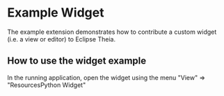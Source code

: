 # Example Widget

The example extension demonstrates how to contribute a custom widget (i.e. a view or editor) to Eclipse Theia.

## How to use the widget example

In the running application, open the widget using the menu "View" => "ResourcesPython Widget"
